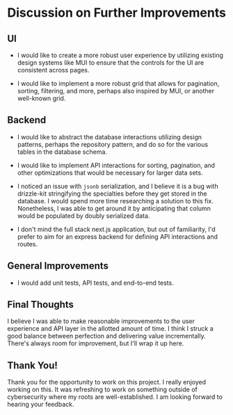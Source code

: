 # Discussion on Further Improvements

## UI

- I would like to create a more robust user experience by utilizing
  existing design systems like MUI to ensure that the controls for
  the UI are consistent across pages.

- I would like to implement a more robust grid that allows for pagination,
  sorting, filtering, and more, perhaps also inspired by MUI, or another
  well-known grid.

## Backend

- I would like to abstract the database interactions utilizing design
  patterns, perhaps the repository pattern, and do so for the various
  tables in the database schema.

- I would like to implement API interactions for sorting, pagination,
  and other optimizations that would be necessary for larger data sets.

- I noticed an issue with `jsonb` serialization, and I believe it is a
  bug with drizzle-kit stringifying the specialties before they get
  stored in the database. I would spend more time researching a solution
  to this fix. Nonetheless, I was able to get around it by anticipating
  that column would be populated by doubly serialized data.

- I don't mind the full stack next.js application, but out of familiarity,
  I'd prefer to aim for an express backend for defining API interactions
  and routes.

## General Improvements

- I would add unit tests, API tests, and end-to-end tests.

## Final Thoughts

I believe I was able to make reasonable improvements to the user experience
and API layer in the allotted amount of time. I think I struck a good balance
between perfection and delivering value incrementally. There's always room
for improvement, but I'll wrap it up here.

## Thank You!

Thank you for the opportunity to work on this project. I really enjoyed working
on this. It was refreshing to work on something outside of cybersecurity where my
roots are well-established. I am looking forward to hearing your feedback.
